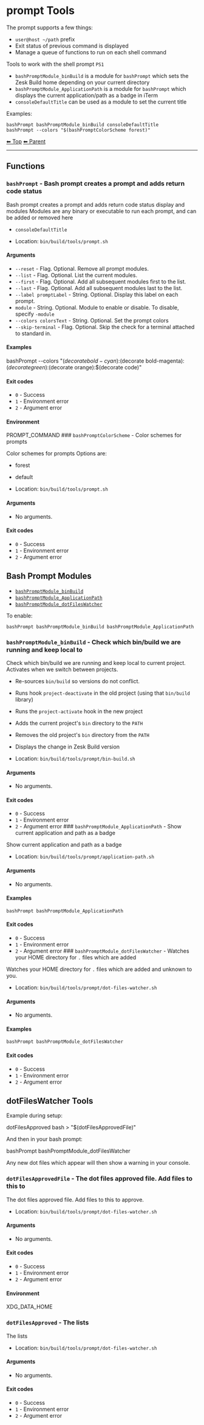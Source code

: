 # prompt Tools

The prompt supports a few things:

- `user@host ~/path` prefix
- Exit status of previous command is displayed
- Manage a queue of functions to run on each shell command

Tools to work with the shell prompt `PS1`

- `bashPromptModule_binBuild` is a module for `bashPrompt` which sets the Zesk Build home depending on your current directory
- `bashPromptModule_ApplicationPath` is a module for `bashPrompt` which displays the current application/path as a badge in iTerm
- `consoleDefaultTitle` can be used as a module to set the current title

Examples:

    bashPrompt bashPromptModule_binBuild consoleDefaultTitle
    bashPrompt --colors "$(bashPromptColorScheme forest)"

<!-- TEMPLATE header 2 -->
[⬅ Top](index.md) [⬅ Parent ](../index.md)
<hr />

## Functions

### `bashPrompt` - Bash prompt creates a prompt and adds return code status

Bash prompt creates a prompt and adds return code status display and modules
Modules are any binary or executable to run each prompt, and can be added or removed here
- `consoleDefaultTitle`

- Location: `bin/build/tools/prompt.sh`

#### Arguments

- `--reset` - Flag. Optional. Remove all prompt modules.
- `--list` - Flag. Optional. List the current modules.
- `--first` - Flag. Optional. Add all subsequent modules first to the list.
- `--last` - Flag. Optional. Add all subsequent modules last to the list.
- `--label promptLabel` - String. Optional. Display this label on each prompt.
- `module` - String. Optional. Module to enable or disable. To disable, specify `-module`
- `--colors colorsText` - String. Optional. Set the prompt colors
- `--skip-terminal` - Flag. Optional. Skip the check for a terminal attached to standard in.

#### Examples

bashPrompt --colors "$(decorate bold-cyan):$(decorate bold-magenta):$(decorate green):$(decorate orange):$(decorate code)"

#### Exit codes

- `0` - Success
- `1` - Environment error
- `2` - Argument error

#### Environment

PROMPT_COMMAND ### `bashPromptColorScheme` - Color schemes for prompts

Color schemes for prompts
Options are:
- forest
- default

- Location: `bin/build/tools/prompt.sh`

#### Arguments

- No arguments.

#### Exit codes

- `0` - Success
- `1` - Environment error
- `2` - Argument error

## Bash Prompt Modules

- [`bashPromptModule_binBuild`](#bashPromptModule_binBuild)
- [`bashPromptModule_ApplicationPath`](#bashPromptModule_ApplicationPath)
- [`bashPromptModule_dotFilesWatcher`](#bashPromptModule_dotFilesWatcher)

To enable:

    bashPrompt bashPromptModule_binBuild bashPromptModule_ApplicationPath

### `bashPromptModule_binBuild` - Check which bin/build we are running and keep local to

Check which bin/build we are running and keep local to current project. Activates when we switch between projects.
- Re-sources `bin/build` so versions do not conflict.
- Runs hook `project-deactivate` in the old project (using that `bin/build` library)
- Runs the `project-activate` hook in the new project
- Adds the current project's `bin` directory to the `PATH`
- Removes the old project's `bin` directory from the `PATH`
- Displays the change in Zesk Build version

- Location: `bin/build/tools/prompt/bin-build.sh`

#### Arguments

- No arguments.

#### Exit codes

- `0` - Success
- `1` - Environment error
- `2` - Argument error ### `bashPromptModule_ApplicationPath` - Show current application and path as a badge

Show current application and path as a badge

- Location: `bin/build/tools/prompt/application-path.sh`

#### Arguments

- No arguments.

#### Examples

    bashPrompt bashPromptModule_ApplicationPath

#### Exit codes

- `0` - Success
- `1` - Environment error
- `2` - Argument error ### `bashPromptModule_dotFilesWatcher` - Watches your HOME directory for `.` files which are added

Watches your HOME directory for `.` files which are added and unknown to you.

- Location: `bin/build/tools/prompt/dot-files-watcher.sh`

#### Arguments

- No arguments.

#### Examples

    bashPrompt bashPromptModule_dotFilesWatcher

#### Exit codes

- `0` - Success
- `1` - Environment error
- `2` - Argument error

## dotFilesWatcher Tools

Example during setup:

   dotFilesApproved bash > "$(dotFilesApprovedFile)"

And then in your bash prompt:

   bashPrompt bashPromptModule_dotFilesWatcher

Any new dot files which appear will then show a warning in your console.

### `dotFilesApprovedFile` - The dot files approved file. Add files to this to

The dot files approved file. Add files to this to approve.

- Location: `bin/build/tools/prompt/dot-files-watcher.sh`

#### Arguments

- No arguments.

#### Exit codes

- `0` - Success
- `1` - Environment error
- `2` - Argument error

#### Environment

XDG_DATA_HOME
### `dotFilesApproved` - The lists

The lists

- Location: `bin/build/tools/prompt/dot-files-watcher.sh`

#### Arguments

- No arguments.

#### Exit codes

- `0` - Success
- `1` - Environment error
- `2` - Argument error
